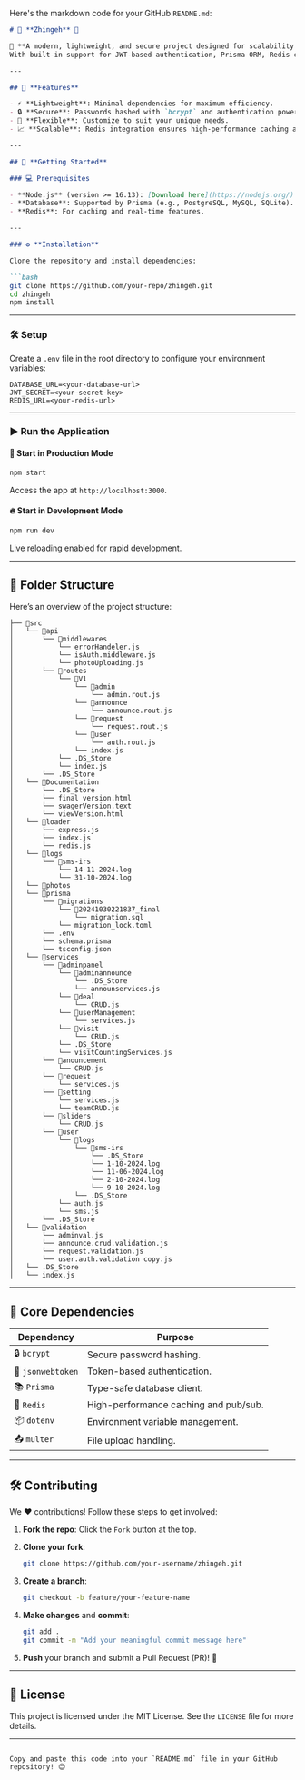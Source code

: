 Here's the markdown code for your GitHub `README.md`:

```markdown
# 🌟 **Zhingeh** 🌟  

🚀 **A modern, lightweight, and secure project designed for scalability and performance.**  
With built-in support for JWT-based authentication, Prisma ORM, Redis caching, and more, Zhingeh simplifies the development of powerful, production-ready applications.

---

## 🌟 **Features**  

- ⚡ **Lightweight**: Minimal dependencies for maximum efficiency.  
- 🔒 **Secure**: Passwords hashed with `bcrypt` and authentication powered by `jsonwebtoken`.  
- 🔄 **Flexible**: Customize to suit your unique needs.  
- 📈 **Scalable**: Redis integration ensures high-performance caching and real-time updates.  

---

## 🚀 **Getting Started**

### 💻 Prerequisites  

- **Node.js** (version >= 16.13): [Download here](https://nodejs.org/).  
- **Database**: Supported by Prisma (e.g., PostgreSQL, MySQL, SQLite).  
- **Redis**: For caching and real-time features.

---

### ⚙️ **Installation**

Clone the repository and install dependencies:  

```bash
git clone https://github.com/your-repo/zhingeh.git
cd zhingeh
npm install
```

---

### 🛠️ **Setup**

Create a `.env` file in the root directory to configure your environment variables:  

```plaintext
DATABASE_URL=<your-database-url>
JWT_SECRET=<your-secret-key>
REDIS_URL=<your-redis-url>
```

---

### ▶️ **Run the Application**

#### 🌟 Start in Production Mode  

```bash
npm start
```

Access the app at `http://localhost:3000`.  

#### 🔥 Start in Development Mode  

```bash
npm run dev
```

Live reloading enabled for rapid development.

---

## 📂 **Folder Structure**

Here’s an overview of the project structure:  

```
├── 📁src
│   └── 📁api
│       └── 📁middlewares
│           └── errorHandeler.js
│           └── isAuth.middleware.js
│           └── photoUploading.js
│       └── 📁routes
│           └── 📁V1
│               └── 📁admin
│                   └── admin.rout.js
│               └── 📁announce
│                   └── announce.rout.js
│               └── 📁request
│                   └── request.rout.js
│               └── 📁user
│                   └── auth.rout.js
│               └── index.js
│           └── .DS_Store
│           └── index.js
│       └── .DS_Store
│   └── 📁Documentation
│       └── .DS_Store
│       └── final version.html
│       └── swagerVersion.text
│       └── viewVersion.html
│   └── 📁loader
│       └── express.js
│       └── index.js
│       └── redis.js
│   └── 📁logs
│       └── 📁sms-irs
│           └── 14-11-2024.log
│           └── 31-10-2024.log
│   └── 📁photos
│   └── 📁prisma
│       └── 📁migrations
│           └── 📁20241030221837_final
│               └── migration.sql
│           └── migration_lock.toml
│       └── .env
│       └── schema.prisma
│       └── tsconfig.json
│   └── 📁services
│       └── 📁adminpanel
│           └── 📁adminannounce
│               └── .DS_Store
│               └── announservices.js
│           └── 📁deal
│               └── CRUD.js
│           └── 📁userManagement
│               └── services.js
│           └── 📁visit
│               └── CRUD.js
│           └── .DS_Store
│           └── visitCountingServices.js
│       └── 📁anouncement
│           └── CRUD.js
│       └── 📁request
│           └── services.js
│       └── 📁setting
│           └── services.js
│           └── teamCRUD.js
│       └── 📁sliders
│           └── CRUD.js
│       └── 📁user
│           └── 📁logs
│               └── 📁sms-irs
│                   └── .DS_Store
│                   └── 1-10-2024.log
│                   └── 11-06-2024.log
│                   └── 2-10-2024.log
│                   └── 9-10-2024.log
│               └── .DS_Store
│           └── auth.js
│           └── sms.js
│       └── .DS_Store
│   └── 📁validation
│       └── adminval.js
│       └── announce.crud.validation.js
│       └── request.validation.js
│       └── user.auth.validation copy.js
│   └── .DS_Store
│   └── index.js
```

---

## 🧩 **Core Dependencies**

| Dependency       | Purpose                                   |
|-------------------|-------------------------------------------|
| 🔒 `bcrypt`       | Secure password hashing.                  |
| 🔑 `jsonwebtoken` | Token-based authentication.               |
| 📚 `Prisma`       | Type-safe database client.                |
| 🔄 `Redis`        | High-performance caching and pub/sub.     |
| 📦 `dotenv`       | Environment variable management.          |
| 📤 `multer`       | File upload handling.                     |

---

## 🛠️ **Contributing**

We ❤️ contributions! Follow these steps to get involved:  

1. **Fork the repo**: Click the `Fork` button at the top.  
2. **Clone your fork**:  

   ```bash
   git clone https://github.com/your-username/zhingeh.git
   ```  

3. **Create a branch**:  

   ```bash
   git checkout -b feature/your-feature-name
   ```  

4. **Make changes** and **commit**:  

   ```bash
   git add .
   git commit -m "Add your meaningful commit message here"
   ```  

5. **Push** your branch and submit a Pull Request (PR)! 🎉  

---

## 📝 **License**

This project is licensed under the MIT License. See the `LICENSE` file for more details.  

---
```

Copy and paste this code into your `README.md` file in your GitHub repository! 😊
